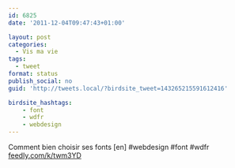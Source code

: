 ```yaml
---
id: 6825
date: '2011-12-04T09:47:43+01:00'

layout: post
categories:
  - Vis ma vie
tags:
  - tweet
format: status
publish_social: no
guid: 'http://tweets.local/?birdsite_tweet=143265215591612416'

birdsite_hashtags:
    - font
    - wdfr
    - webdesign
---
```


Comment bien choisir ses fonts \[en\] #webdesign #font #wdfr [feedly.com/k/twm3YD](http://feedly.com/k/twm3YD)